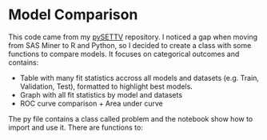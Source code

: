 # Model Comparison

This code came from my [pySETTV](https://github.com/danielrferreira/pySETTV/tree/main/05%20-%20Validate/Model%20Comparison) repository. I noticed a gap when moving from SAS Miner to R and Python, so I decided to create a class with some functions to compare models. It focuses on categorical outcomes and contains:

- Table with many fit statistics accross all models and datasets (e.g. Train, Validation, Test), formatted to highlight best models.
- Graph with all fit statistics by model and datasets
- ROC curve comparison + Area under curve

The py file contains a class called problem and the notebook show how to import and use it. There are functions to:
